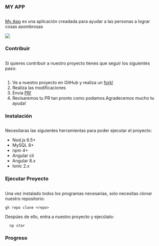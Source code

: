 ### MY APP
##
[My App](https://github.com/AlessandroZE) es una aplicación creadada para ayudar a las personas a lograr cosas asombrosas


![](https://scontent-lim1-1.xx.fbcdn.net/v/t1.18169-9/1620944_480453802080503_918857819_n.jpg?_nc_cat=108&ccb=1-5&_nc_sid=9267fe&_nc_eui2=AeGKECsMAv-32A3-1FObErY1UceSipWcJbVRx5KKlZwltde1zsHtq7WtjEVqTu9kKlzh-_Q81bqFx9OSKNqfQdHr&_nc_ohc=3WcKL1JQhBMAX-gQJ--&_nc_ht=scontent-lim1-1.xx&oh=4bdbcac163efc24ca566623ad2a71d04&oe=6196C61C)

### Contribuir
##
Si quieres contribuir a nuestro proyecto tienes que seguir los siguientes paso:
##
1. Ve a nuestro proyecto en GitHub y realiza un [fork!](https://github.com/AlessandroZE/README.git)
2. Realiza las modificaciones
3. Envia [PR!](https://github.com/AlessandroZE/README.git)
4. Revisaremos tu PR tan pronto como podamos.Agradecemos mucho tu ayuda!

### Instalación
##
Necesitaras las siguientes herramientas para poder ejecutar el proyecto:
- Nod.js 6.5+
- MySQL 8+
- npm 4+
- Angular cli
- Angular 8.x
- Ionic 2.x

### Ejecutar Proyecto
##
Una vez instalado todos los programas necesarias, solo necesitas clonar nuestro repositorio:
```
gh repo clone <repo>
```
Despúes de ello, entra a nuestro proyecto y ejecútalo:
```
  np star
```
  
 ### Progreso
 ##
